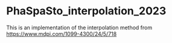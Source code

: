 # PhaSpaSto_interpolation_2023
This is an implementation of the interpolation method from https://www.mdpi.com/1099-4300/24/5/718
